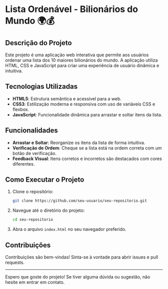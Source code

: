 # Lista Ordenável - Bilionários do Mundo 🌍💰

## Descrição do Projeto
Este projeto é uma aplicação web interativa que permite aos usuários ordenar uma lista dos 10 maiores bilionários do mundo. A aplicação utiliza HTML, CSS e JavaScript para criar uma experiência de usuário dinâmica e intuitiva.

## Tecnologias Utilizadas
- **HTML5**: Estrutura semântica e acessível para a web.
- **CSS3**: Estilização moderna e responsiva com uso de variáveis CSS e flexbox.
- **JavaScript**: Funcionalidade dinâmica para arrastar e soltar itens da lista.

## Funcionalidades
- **Arrastar e Soltar**: Reorganize os itens da lista de forma intuitiva.
- **Verificação de Ordem**: Cheque se a lista está na ordem correta com um botão de verificação.
- **Feedback Visual**: Itens corretos e incorretos são destacados com cores diferentes.

## Como Executar o Projeto
1. Clone o repositório:
    ```bash
    git clone https://github.com/seu-usuario/seu-repositorio.git
    ```
2. Navegue até o diretório do projeto:
    ```bash
    cd seu-repositorio
    ```
3. Abra o arquivo `index.html` no seu navegador preferido.

## Contribuições
Contribuições são bem-vindas! Sinta-se à vontade para abrir issues e pull requests.

---

Espero que goste do projeto! Se tiver alguma dúvida ou sugestão, não hesite em entrar em contato.
